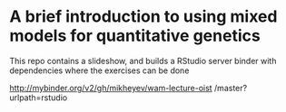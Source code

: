 # A brief introduction to using mixed models for quantitative genetics

This repo contains a slideshow, and builds a RStudio server binder with dependencies where the exercises can be done

http://mybinder.org/v2/gh/mikheyev/wam-lecture-oist
/master?urlpath=rstudio